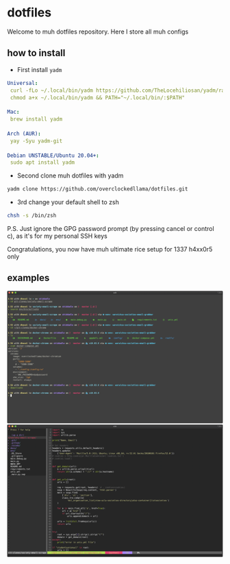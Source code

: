 # dotfiles

Welcome to muh dotfiles repository. Here I store all muh configs

## how to install
 - First install `yadm`
```yaml
Universal: 
 curl -fLo ~/.local/bin/yadm https://github.com/TheLocehiliosan/yadm/raw/master/yadm && 
 chmod a+x ~/.local/bin/yadm && PATH="~/.local/bin/:$PATH"

Mac: 
 brew install yadm

Arch (AUR): 
 yay -Syu yadm-git

Debian UNSTABLE/Ubuntu 20.04+: 
 sudo apt install yadm
```

 - Second clone muh dotfiles with yadm
```bash
yadm clone https://github.com/overclockedllama/dotfiles.git
```

 - 3rd change your default shell to zsh
 ```bash
chsh -s /bin/zsh
```

P.S. Just ignore the GPG password prompt (by pressing cancel or control c), as it's for my personal SSH keys

Congratulations, you now have muh ultimate rice setup for 1337 h4xx0r5 only


## examples
![](terminal.png)
![](vim.png)
